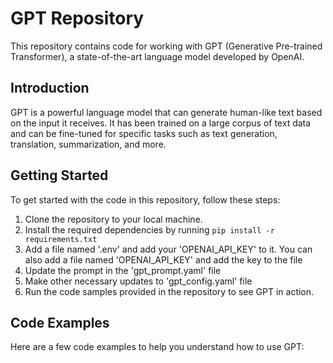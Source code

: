 # GPT Repository

This repository contains code for working with GPT (Generative Pre-trained Transformer), a state-of-the-art language model developed by OpenAI.

## Introduction

GPT is a powerful language model that can generate human-like text based on the input it receives. It has been trained on a large corpus of text data and can be fine-tuned for specific tasks such as text generation, translation, summarization, and more.

## Getting Started

To get started with the code in this repository, follow these steps:

1. Clone the repository to your local machine.
2. Install the required dependencies by running `pip install -r requirements.txt`
3. Add a file named '.env' and add your 'OPENAI_API_KEY' to it. You can also add a file named 'OPENAI_API_KEY' and add the key to the file
4. Update the prompt in the 'gpt_prompt.yaml' file
5. Make other necessary updates to 'gpt_config.yaml' file
6. Run the code samples provided in the repository to see GPT in action.

## Code Examples

Here are a few code examples to help you understand how to use GPT:

```python
